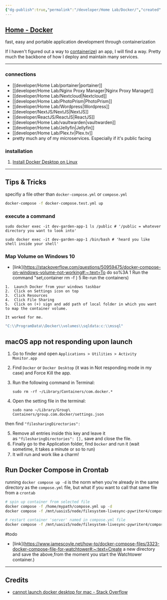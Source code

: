 ```yaml
---
{"dg-publish":true,"permalink":"/developer/Home Lab/Docker/","created":"2024-03-13T20:41:49.479-05:00","updated":"2024-03-14T21:56:30.000-05:00"}
---
```


## [Home - Docker](https://www.docker.com/)
fast, easy and portable application development through containerization 

If I haven't figured out a way to [containerize](https://www.docker.com/resources/what-container/)) an app, I will find a way. Pretty much the backbone of how I deploy and maintain many services.    

---

### connections
- [[developer/Home Lab/portainer\|portainer]]
- [[developer/Home Lab/Nginx Proxy Manager\|Nginx Proxy Manager]]
- [[developer/Home Lab/Nextcloud\|Nextcloud]]
- [[developer/Home Lab/PhotoPrism\|PhotoPrism]]
- [[developer/Home Lab/Wordpress\|Wordpress]]
- [[developer/NextJS/NextJS\|NextJS]]
- [[developer/ReactJS/ReactJS\|ReactJS]]
- [[developer/Home Lab/vaultwarden\|vaultwarden]]
- [[developer/Home Lab/Jellyfin\|Jellyfin]]
- [[developer/Home Lab/Plex.tv\|Plex.tv]]
- pretty much any of my microservices. Especially if it's public facing 

### installation
1. [Install Docker Desktop on Linux](https://docs.docker.com/desktop/install/linux-install/)

---
## Tips & Tricks
specifiy a file other than `docker-compose.yml` or `compose.yml`
```bash
docker-compose -f docker-compose.test.yml up
```

### execute a command
```shell
sudo docker exec -it dev-garden-app-1 ls /public # '/public = whatever directory you want to look into'

sudo docker exec -it dev-garden-app-1 /bin/bash # 'heard you like shell inside your shell'
```

### Map Volume on Windows 10
- [link](https://stackoverflow.com/questions/50959475/docker-compose-on-windows-volume-not-working#:~:text=To do so%3A 1 Run the command "set,container rm -f ) 5 Re-run the containers)
```shell
1.  Launch Docker from your windows taskbar
2.  Click on Settings icon on top
3.  Click Resources
4.  Click File Sharing
5.  Click on (+) sign and add path of local folder in which you want to map the container volume.

It worked for me.
```

````yaml
"C:\\ProgramData\\Docker\\volumes\\sqldata:c:\\mssql"
````

## macOS app not responding upon launch
1.  Go to finder and open `Applications > Utilities > Activity Monitor.app`
    
2.  Find `Docker` or `Docker Desktop` (it was in Not responding mode in my case) and Force Kill the app.
    
3.  Run the following command in Terminal:
    
    `sudo rm -rf ~/Library/Containers/com.docker.*`
    
4.  Open the setting file in the terminal:
    
    `sudo nano ~/Library/Group\ Containers/group.com.docker/settings.json`
    

then find `"filesharingDirectories":`

5.  Remove all entries inside this key and leave it as `"filesharingDirectories": [],` save and close the file.
6.  Finally go to the Application folder, find `Docker` and run it (wait sometime, it takes a minute or so to run)
7.  It will run and work like a charm!

## Run Docker Compose in Crontab
running `docker compose up -d` is the norm when you're already in the same directory as the `compose.yml` file, but what if you want to call that same file from a `crontab`

```bash
# spin up container from selected file
docker compose -f /home/mypath/compose.yml up -d 
docker compose -f /mnt/uasis5/node/filesystem-livesync-pywriter4/compose.yml up -d

# restart container 'server' named in compose.yml file
docker compose -f /mnt/uasis5/node/filesystem-livesync-pywriter4/compose.yml restart server
```

#todo 
- [link](https://www.jamescoyle.net/how-to/docker-compose-files/3323-docker-compose-file-for-watchtower#:~:text=Create a new directory and save the above,from the moment you start the Watchtower container.)

---
## Credits
- [cannot launch docker desktop for mac - Stack Overflow](https://stackoverflow.com/questions/69552636/cannot-launch-docker-desktop-for-mac)